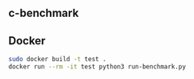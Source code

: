 c-benchmark
-----------

Docker
------

```bash
sudo docker build -t test .
docker run --rm -it test python3 run-benchmark.py
```
